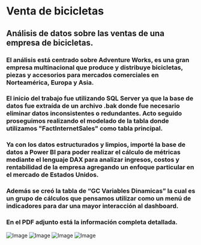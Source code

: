 # Venta de bicicletas

## Análisis de datos sobre las ventas de una empresa de bicicletas.

### El análisis está centrado sobre Adventure Works, es una gran empresa multinacional que produce y distribuye bicicletas, piezas y accesorios para mercados comerciales en Norteamérica, Europa y Asia.
### El inicio del trabajo fue utilizando SQL Server ya que la base de datos fue extraída de un archivo .bak donde fue necesario eliminar datos inconsistentes o redundantes. Acto seguido proseguimos realizando el modelado de la tabla donde utilizamos "FactInternetSales" como tabla principal.
### Ya con los datos estructurados y limpios, importé la base de datos a Power BI para poder realizar el cálculo de métricas mediante el lenguaje DAX para analizar ingresos, costos y rentabilidad de la empresa agregando un enfoque particular en el mercado de Estados Unidos.
### Además se creó la tabla de “GC Variables Dinamicas” la cual es un grupo de cálculos que pensamos utilizar como un menú de indicadores para dar una mayor interacción al dashboard.
### En el PDF adjunto está la información completa detallada.

![Image](https://github.com/user-attachments/assets/5bc20c3e-d9de-420d-9f6e-9d04d82cc285)
![Image](https://github.com/user-attachments/assets/cdc9de95-de26-46a5-9c15-7c12135b1851)
![Image](https://github.com/user-attachments/assets/fd7e3961-84a6-440b-82fe-a054234861a2)
![Image](https://github.com/user-attachments/assets/9a53be1e-4b6f-4583-bd2f-559237c1823d)
